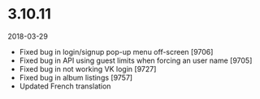 # 3.10.11

2018-03-29

- Fixed bug in login/signup pop-up menu off-screen [9706]
- Fixed bug in API using guest limits when forcing an user name [9705]
- Fixed bug in not working VK login [9727]
- Fixed bug in album listings [9757]
- Updated French translation
